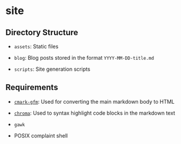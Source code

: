 # site

## Directory Structure

- `assets`: Static files

- `blog`: Blog posts stored in the format `YYYY-MM-DD-title.md`

- `scripts`: Site generation scripts

## Requirements

- [`cmark-gfm`](https://github.com/github/cmark-gfm): Used for converting the main markdown body to HTML

- [`chroma`](https://github.com/alecthomas/chroma): Used to syntax highlight code blocks in the markdown text

- `gawk`

- POSIX complaint shell
